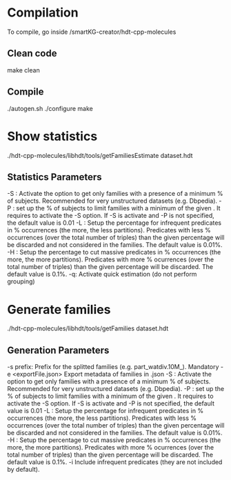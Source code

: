 # Compilation

To compile, go inside /smartKG-creator/hdt-cpp-molecules

## Clean code

make clean

## Compile
./autogen.sh
./configure
make

# Show statistics 

./hdt-cpp-molecules/libhdt/tools/getFamiliesEstimate dataset.hdt

## Statistics Parameters

-S : Activate the option to get only families with a presence of a minimum % of subjects. Recommended for very unstructured datasets (e.g. Dbpedia).
-P <percentage>: set up the % of subjects to limit families with a minimum of the given <percentage>. It requires to activate the -S option. If -S is activate and -P is not specified, the default value is 0.01
-L <percentage>: Setup the percentage for infrequent predicates in % occurrences (the more, the less partitions). Predicates with less % occurrences (over the total number of triples) than the given percentage will be discarded and not considered in the families. The default value is 0.01%.
-H <percentage>: Setup the percentage to cut massive predicates in % occurrences (the more, the more partitions). Predicates with more % ocurrences (over the total number of triples) than the given percentage will be discarded. The default value is 0.1%. 
-q: Activate quick estimation (do not perform grouping)

# Generate families

./hdt-cpp-molecules/libhdt/tools/getFamilies dataset.hdt

## Generation Parameters

-s prefix: Prefix for the splitted families (e.g. part_watdiv.10M_). Mandatory
-e <exportFile.json> Export metadata of families in <exportFile>.json
-S : Activate the option to get only families with a presence of a minimum % of subjects. Recommended for very unstructured datasets (e.g. Dbpedia).
-P <percentage>: set up the % of subjects to limit families with a minimum of the given <percentage>. It requires to activate the -S option. If -S is activate and -P is not specified, the default value is 0.01
-L <percentage>: Setup the percentage for infrequent predicates in % occurrences (the more, the less partitions). Predicates with less % occurrences (over the total number of triples) than the given percentage will be discarded and not considered in the families. The default value is 0.01%.
-H <percentage>: Setup the percentage to cut massive predicates in % occurrences (the more, the more partitions). Predicates with more % ocurrences (over the total number of triples) than the given percentage will be discarded. The default value is 0.1%. 
-i Include infrequent predicates (they are not included by default).

